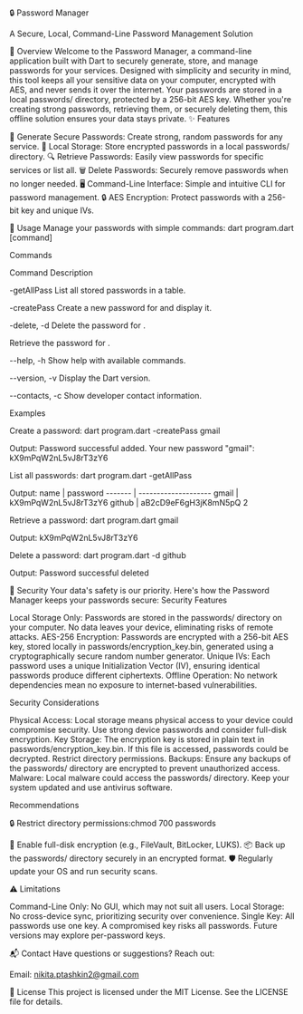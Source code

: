 🔒 Password Manager

A Secure, Local, Command-Line Password Management Solution

📖 Overview
Welcome to the Password Manager, a command-line application built with Dart to securely generate, store, and manage passwords for your services. Designed with simplicity and security in mind, this tool keeps all your sensitive data on your computer, encrypted with AES, and never sends it over the internet.
Your passwords are stored in a local passwords/ directory, protected by a 256-bit AES key. Whether you're creating strong passwords, retrieving them, or securely deleting them, this offline solution ensures your data stays private.
✨ Features

🔑 Generate Secure Passwords: Create strong, random passwords for any service.
💾 Local Storage: Store encrypted passwords in a local passwords/ directory.
🔍 Retrieve Passwords: Easily view passwords for specific services or list all.
🗑️ Delete Passwords: Securely remove passwords when no longer needed.
🖥️ Command-Line Interface: Simple and intuitive CLI for password management.
🔒 AES Encryption: Protect passwords with a 256-bit key and unique IVs.

🚀 Usage
Manage your passwords with simple commands:
dart program.dart [command]

Commands

Command
Description

-getAllPass
List all stored passwords in a table.

-createPass <name>
Create a new password for <name> and display it.

-delete, -d <name>
Delete the password for <name>.

<name>
Retrieve the password for <name>.

--help, -h
Show help with available commands.

--version, -v
Display the Dart version.

--contacts, -c
Show developer contact information.

Examples

Create a password:
dart program.dart -createPass gmail

Output:
Password successful added. Your new password "gmail":
kX9mPqW2nL5vJ8rT3zY6

List all passwords:
dart program.dart -getAllPass

Output:
name | password
------- | --------------------
gmail | kX9mPqW2nL5vJ8rT3zY6
github | aB2cD9eF6gH3jK8mN5pQ
2

Retrieve a password:
dart program.dart gmail

Output:
kX9mPqW2nL5vJ8rT3zY6

Delete a password:
dart program.dart -d github

Output:
Password successful deleted

🔐 Security
Your data's safety is our priority. Here's how the Password Manager keeps your passwords secure:
Security Features

Local Storage Only: Passwords are stored in the passwords/ directory on your computer. No data leaves your device, eliminating risks of remote attacks.
AES-256 Encryption: Passwords are encrypted with a 256-bit AES key, stored locally in passwords/encryption_key.bin, generated using a cryptographically secure random number generator.
Unique IVs: Each password uses a unique Initialization Vector (IV), ensuring identical passwords produce different ciphertexts.
Offline Operation: No network dependencies mean no exposure to internet-based vulnerabilities.

Security Considerations

Physical Access: Local storage means physical access to your device could compromise security. Use strong device passwords and consider full-disk encryption.
Key Storage: The encryption key is stored in plain text in passwords/encryption_key.bin. If this file is accessed, passwords could be decrypted. Restrict directory permissions.
Backups: Ensure any backups of the passwords/ directory are encrypted to prevent unauthorized access.
Malware: Local malware could access the passwords/ directory. Keep your system updated and use antivirus software.

Recommendations

🔒 Restrict directory permissions:chmod 700 passwords

💽 Enable full-disk encryption (e.g., FileVault, BitLocker, LUKS).
📦 Back up the passwords/ directory securely in an encrypted format.
🛡️ Regularly update your OS and run security scans.

⚠️ Limitations

Command-Line Only: No GUI, which may not suit all users.
Local Storage: No cross-device sync, prioritizing security over convenience.
Single Key: All passwords use one key. A compromised key risks all passwords. Future versions may explore per-password keys.

📬 Contact
Have questions or suggestions? Reach out:

Email: nikita.ptashkin2@gmail.com

📜 License
This project is licensed under the MIT License. See the LICENSE file for details.
